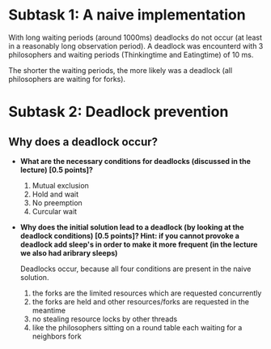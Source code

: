 # Subtask 1: A naive implementation
With long waiting periods (around 1000ms) deadlocks do not occur (at least in a reasonably long observation period).
A deadlock was encounterd with 3 philosophers and waiting periods (Thinkingtime and Eatingtime) of 10 ms.

The shorter the waiting periods, the more likely was a deadlock (all philosophers are waiting for forks).

# Subtask 2: Deadlock prevention
## Why does a deadlock occur?
- **What are the necessary conditions for deadlocks (discussed in the lecture) [0.5 points]?**

    1. Mutual exclusion
    2. Hold and wait
    3. No preemption
    4. Curcular wait

- **Why does the initial solution lead to a deadlock (by looking at the deadlock conditions) [0.5 points]?
Hint: if you cannot provoke a deadlock add sleep's in order to make it more frequent (in the lecture
we also had aribrary sleeps)**

    Deadlocks occur, because all four conditions are present in the naive solution.
    1. the forks are the limited resources which are requested concurrently
    2. the forks are held and other resources/forks are requested in the meantime
    3. no stealing resource locks by other threads
    4. like the philosophers sitting on a round table each waiting for a neighbors fork
    



